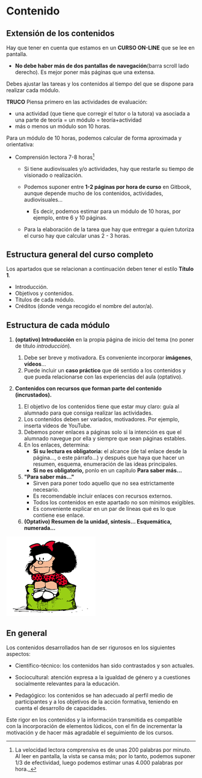 
# Contenido

## Extensión de los contenidos

Hay que tener en cuenta que estamos en un **CURSO ON-LINE** que se lee en pantalla.

- **No debe haber más de dos pantallas de navegación**(barra scroll lado derecho). Es mejor poner más páginas que una extensa.

Debes ajustar las tareas y los contenidos al tiempo del que se dispone para realizar cada módulo.

**TRUCO** Piensa primero en las actividades de evaluación:
- una actividad (que tiene que corregir el tutor o la tutora) va asociada a una parte de teoría = un módulo = teoría+actividad
- más o menos un módulo son 10 horas.

Para un módulo de 10 horas, podemos calcular de forma aproximada y orientativa:

* Comprensión lectora 7-8 horas[^1]

    - Si tiene audiovisuales y/o actividades, hay que restarle su tiempo de visionado o realización.
    - Podemos suponer entre **1-2 páginas por hora de curso** en Gitbook, aunque depende mucho de los contenidos, actividades, audiovisuales...
        - Es decir, podemos estimar para un módulo de 10 horas, por ejemplo, entre 6 y 10 páginas.

    - Para la elaboración de la tarea que hay que entregar a quien tutoriza el curso hay que calcular unas 2 - 3 horas.

## Estructura general del curso completo

Los apartados que se relacionan a continuación deben tener el estilo **Título 1**.
* Introducción.
* Objetivos y contenidos.
* Títulos de cada módulo.
* Créditos (donde venga recogido el nombre del autor/a).

## Estructura de cada módulo

1. **(optativo) Introducción** en la propia página de inicio del tema (no poner de título _introducción_).

    1. Debe ser breve y motivadora. Es conveniente incorporar **imágenes**, **vídeos**...
    2. Puede incluir un **caso práctico** que dé sentido a los contenidos y que pueda relacionarse con las experiencias del aula (optativo).

2. **Contenidos con recursos que forman parte del contenido (incrustados).**

    1. El objetivo de los contenidos tiene que estar muy claro: guía al alumnado para que consiga realizar las actividades.
    2. Los contenidos deben ser variados, motivadores. Por ejemplo, inserta vídeos de YouTube.
    3. Debemos poner enlaces a páginas solo si la intención es que el alumnado navegue por ella y siempre que sean páginas estables.
    4. En los enlaces, determina:
        * **Si su lectura es obligatoria:** el alcance (de tal enlace desde la página..., o este párrafo...) y después que haya que hacer un resumen, esquema, enumeración de las ideas principales.
        * **Si no es obligatorio,** ponlo en un capítulo **Para saber más...**
    5. **"Para saber más..."** 
        * Sirven para poner todo aquello que no sea estrictamente necesario.
        * Es recomendable incluir enlaces con recursos externos.
        * Todos los contenidos en este apartado no son mínimos exigibles.
        * Es conveniente explicar en un par de líneas qué es lo que contiene ese enlace.
    6. **(Optativo) Resumen de la unidad, síntesis... Esquemática, numerada...**

![](img/descarga.png)

[^1]: La velocidad lectora comprensiva es de unas 200 palabras por minuto. 
Al leer en pantalla, la vista se cansa más; por lo tanto, podemos suponer 1/3 de efectividad, luego podemos estimar unas 4.000 palabras por hora._

## En general

Los contenidos desarrollados han de ser rigurosos en los siguientes aspectos:

- Científico-técnico: los contenidos han sido contrastados y son actuales.

- Sociocultural: atención expresa a la igualdad de género y a cuestiones socialmente relevantes para la educación.

- Pedagógico: los contenidos se han adecuado al perfil medio de participantes y a los objetivos de la acción formativa, teniendo en cuenta el desarrollo de capacidades.

Este rigor en los contenidos y la información transmitida es compatible con la incorporación de elementos lúdicos, con el fin de incrementar la motivación y de hacer más agradable el seguimiento de los cursos.
